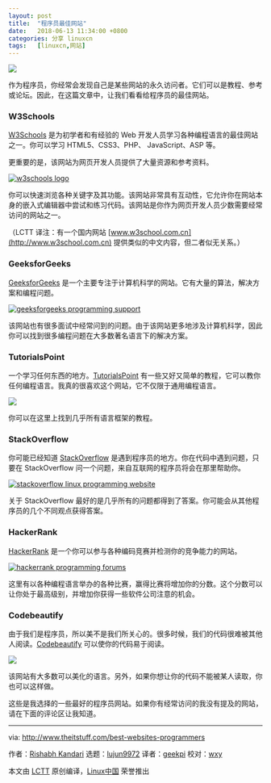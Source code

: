 ```yaml
---
layout: post
title:	"程序员最佳网站"
date:	2018-06-13 11:34:00 +0800 
categories:	分享 linuxcn 
tags:	[linuxcn,网站]
---
```



![](/Asserts/Images//attachment/album/201806/13/113419ebo0mutowobu6ouv.jpg)


作为程序员，你经常会发现自己是某些网站的永久访问者。它们可以是教程、参考或论坛。因此，在这篇文章中，让我们看看给程序员的最佳网站。


### W3Schools


[W3Schools](https://www.w3schools.com/) 是为初学者和有经验的 Web 开发人员学习各种编程语言的最佳网站之一。你可以学习 HTML5、CSS3、PHP、 JavaScript、ASP 等。


更重要的是，该网站为网页开发人员提供了大量资源和参考资料。


[![w3schools logo](/Asserts/Images//attachment/album/201806/13/113420pz9j18ej2n2moxmg.png)](http://www.theitstuff.com/wp-content/uploads/2017/12/w3schools-logo.png)


你可以快速浏览各种关键字及其功能。该网站非常具有互动性，它允许你在网站本身的嵌入式编辑器中尝试和练习代码。该网站是你作为网页开发人员少数需要经常访问的网站之一。


（LCTT 译注：有一个国内网站 [www.w3school.com.cn](http://www.w3school.com.cn) 提供类似的中文内容，但二者似无关系。）


### GeeksforGeeks


[GeeksforGeeks](http://www.geeksforgeeks.org/) 是一个主要专注于计算机科学的网站。它有大量的算法，解决方案和编程问题。


[![geeksforgeeks programming support](/Asserts/Images//attachment/album/201806/13/113421t11ioqwkk9fg1z56.png)](http://www.theitstuff.com/wp-content/uploads/2017/12/geeksforgeeks-programming-support.png)


该网站也有很多面试中经常问到的问题。由于该网站更多地涉及计算机科学，因此你可以找到很多编程问题在大多数著名语言下的解决方案。


### TutorialsPoint


一个学习任何东西的地方。[TutorialsPoint](https://www.tutorialspoint.com/) 有一些又好又简单的教程，它可以教你任何编程语言。我真的很喜欢这个网站，它不仅限于通用编程语言。


![](/Asserts/Images//attachment/album/201806/13/113421wuy788m445up44un.png)


你可以在这里上找到几乎所有语言框架的教程。


### StackOverflow


你可能已经知道 [StackOverflow](https://stackoverflow.com/) 是遇到程序员的地方。你在代码中遇到问题，只要在 StackOverflow 问一个问题，来自互联网的程序员将会在那里帮助你。


[![stackoverflow linux programming website](/Asserts/Images//attachment/album/201806/13/113421dkjkzh0iazqxtijj.png)](http://www.theitstuff.com/wp-content/uploads/2017/12/stackoverflow-linux-programming-website.png)


关于 StackOverflow 最好的是几乎所有的问题都得到了答案。你可能会从其他程序员的几个不同观点获得答案。


### HackerRank


[HackerRank](https://www.hackerrank.com/) 是一个你可以参与各种编码竞赛并检测你的竞争能力的网站。


[![hackerrank programming forums](/Asserts/Images//attachment/album/201806/13/113422ds3bfssx1h4fxzsx.png)](http://www.theitstuff.com/wp-content/uploads/2017/12/hackerrank-programming-forums.png)


这里有以各种编程语言举办的各种比赛，赢得比赛将增加你的分数。这个分数可以让你处于最高级别，并增加你获得一些软件公司注意的机会。


### Codebeautify


由于我们是程序员，所以美不是我们所关心的。很多时候，我们的代码很难被其他人阅读。[Codebeautify](https://codebeautify.org/) 可以使你的代码易于阅读。


![](/Asserts/Images//attachment/album/201806/13/113422th1mh13mnpczofo9.png)


该网站有大多数可以美化的语言。另外，如果你想让你的代码不能被某人读取，你也可以这样做。


这些是我选择的一些最好的程序员网站。如果你有经常访问的我没有提及的网站，请在下面的评论区让我知道。




---


via: <http://www.theitstuff.com/best-websites-programmers>


作者：[Rishabh Kandari](http://www.theitstuff.com/author/reevkandari) 选题：[lujun9972](https://github.com/lujun9972) 译者：[geekpi](https://github.com/geekpi) 校对：[wxy](https://github.com/wxy)


本文由 [LCTT](https://github.com/LCTT/TranslateProject) 原创编译，[Linux中国](https://linux.cn/) 荣誉推出
